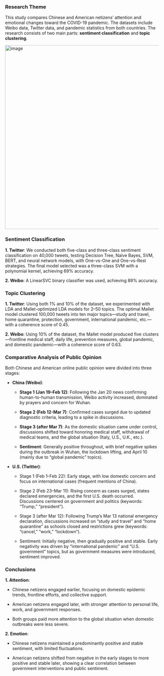 ### Research Theme
This study compares Chinese and American netizens’ attention and emotional changes toward the COVID-19 pandemic. 
The datasets include Weibo data, Twitter data, and pandemic statistics from both countries. 
The research consists of two main parts: **sentiment classification** and **topic clustering**.

<img width="600" alt="image" src="https://github.com/user-attachments/assets/812682dc-b593-40c1-8bb7-e0ff6b9e7f9a" />

### Sentiment Classification

**1. Twitter**: We conducted both five-class and three-class sentiment classification on 40,000 tweets, testing Decision Tree, Naïve Bayes, SVM, BERT, and neural network models, with One-vs-One and One-vs-Rest strategies.
   The final model selected was a three-class SVM with a polynomial kernel, achieving 69% accuracy.

**2. Weibo**: A LinearSVC binary classifier was used, achieving 89% accuracy.


### Topic Clustering

**1. Twitter**: Using both 1% and 10% of the dataset, we experimented with LDA and Mallet-optimized LDA models for 2–50 topics.
   The optimal Mallet model clustered 100,000 tweets into ten major topics—study and travel, home quarantine, protection, government, international pandemic, etc.—with a coherence score of 0.45.

**2. Weibo**: Using 10% of the dataset, the Mallet model produced five clusters—frontline medical staff, daily life, prevention measures, global pandemic, and domestic pandemic—with a coherence score of 0.63.


### Comparative Analysis of Public Opinion
Both Chinese and American online public opinion were divided into three stages:

- **China (Weibo)**:

  - **Stage 1 (Jan 19–Feb 12)**: Following the Jan 20 news confirming human-to-human transmission, Weibo activity increased, dominated by prayers and concern for Wuhan.
  
  - **Stage 2 (Feb 12-Mar 7)**: Confirmed cases surged due to updated diagnostic criteria, leading to a spike in discussions.
  
  - **Stage 3 (after Mar 7)**: As the domestic situation came under control, discussions shifted toward honoring medical staff, withdrawal of medical teams, and the global situation (Italy, U.S., U.K., etc.).
  
  - **Sentiment**: Generally positive throughout, with brief negative spikes during the outbreak in Wuhan, the lockdown lifting, and April 10 (mainly due to “global pandemic” topics).

- **U.S. (Twitter)**:

  - Stage 1 (Feb 1–Feb 22): Early stage, with low domestic concern and focus on international cases (frequent mentions of China).
  
  - Stage 2 (Feb 23–Mar 11): Rising concern as cases surged, states declared emergencies, and the first U.S. death occurred. Discussions centered on government and politics (keywords: “Trump,” “president”).
  
  - Stage 3 (after Mar 12): Following Trump’s Mar 13 national emergency declaration, discussions increased on “study and travel” and “home quarantine” as schools closed and restrictions grew (keywords: “cancel,” “work,” “lockdown”).
  
  - Sentiment: Initially negative, then gradually positive and stable. Early negativity was driven by “international pandemic” and “U.S. government” topics, but as government measures were introduced, sentiment improved.


### Conclusions

**1. Attention**:

- Chinese netizens engaged earlier, focusing on domestic epidemic trends, frontline efforts, and collective support.

- American netizens engaged later, with stronger attention to personal life, work, and government responses.

- Both groups paid more attention to the global situation when domestic outbreaks were less severe.

**2. Emotion**:

- Chinese netizens maintained a predominantly positive and stable sentiment, with limited fluctuations.

- American netizens shifted from negative in the early stages to more positive and stable later, showing a clear correlation between government interventions and public sentiment.
